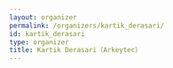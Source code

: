 ```yaml
---
layout: organizer
permalink: /organizers/kartik_derasari/
id: kartik_derasari
type: organizer
title: Kartik Derasari（Arkeytec）
---
```

